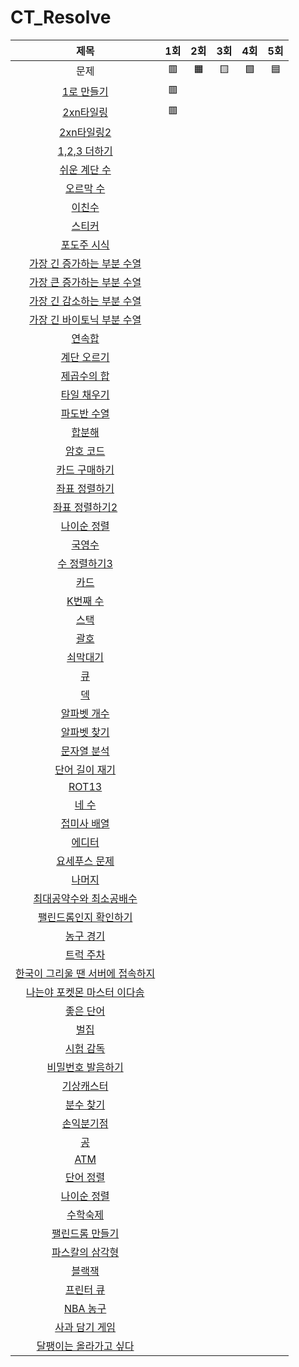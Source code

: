 # CT_Resolve

| 제목 | 1회 | 2회 | 3회 | 4회 | 5회 |
| :-: | :-: | :-: | :-: | :-: | :-: |
| 문제 | 🟥 | 🟧 | 🟨 | 🟩 | 🟦 |
| [1로 만들기](https://www.acmicpc.net/problem/1463) | 🟥
| [2xn타일링](https://www.acmicpc.net/problem/11726) | 🟥 
| [2xn타일링2](https://www.acmicpc.net/problem/11727) |
| [1,2,3 더하기](https://www.acmicpc.net/problem/9095) |
| [쉬운 계단 수](https://www.acmicpc.net/problem/10844) |
| [오르막 수](https://www.acmicpc.net/problem/11057) |
| [이친수](https://www.acmicpc.net/problem/2193) |
| [스티커](https://www.acmicpc.net/problem/9465) |
| [포도주 시식](https://www.acmicpc.net/problem/2165) |
| [가장 긴 증가하는 부분 수열](https://www.acmicpc.net/problem/11053) |
| [가장 큰 증가하는 부분 수열](https://www.acmicpc.net/problem/11055) |
| [가장 긴 감소하는 부분 수열](https://www.acmicpc.net/problem/11722) |
| [가장 긴 바이토닉 부분 수열](https://www.acmicpc.net/problem/11054) |
| [연속합](https://www.acmicpc.net/problem/1912) |
| [계단 오르기](https://www.acmicpc.net/problem/2579) |
| [제곱수의 합](https://www.acmicpc.net/problem/1699) |
| [타일 채우기](https://www.acmicpc.net/problem/2133) |
| [파도반 수열](https://www.acmicpc.net/problem/9461) |
| [합분해](https://www.acmicpc.net/problem/2225) |
| [암호 코드](https://www.acmicpc.net/problem/2011) |
| [카드 구매하기](https://www.acmicpc.net/problem/11052) |
| [좌표 정렬하기](https://www.acmicpc.net/problem/11650) |
| [좌표 정렬하기2](https://www.acmicpc.net/problem/11651) |
| [나이순 정렬](https://www.acmicpc.net/problem/10814) |
| [국영수](https://www.acmicpc.net/problem/10825) |
| [수 정렬하기3](https://www.acmicpc.net/problem/10989) |
| [카드](https://www.acmicpc.net/problem/11652) |
| [K번째 수](https://www.acmicpc.net/problem/11004) |
| [스택](https://www.acmicpc.net/problem/10828) |
| [괄호](https://www.acmicpc.net/problem/9012) |
| [쇠막대기](https://www.acmicpc.net/problem/10799) |
| [큐](https://www.acmicpc.net/problem/10845) |
| [덱](https://www.acmicpc.net/problem/10866) |
| [알파벳 개수](https://www.acmicpc.net/problem/10808) |
| [알파벳 찾기](https://www.acmicpc.net/problem/10809) |
| [문자열 분석](https://www.acmicpc.net/problem/10820) |
| [단어 길이 재기](https://www.acmicpc.net/problem/2743) |
| [ROT13](https://www.acmicpc.net/problem/11655) |
| [네 수](https://www.acmicpc.net/problem/10824) |
| [접미사 배열](https://www.acmicpc.net/problem/11656) |
| [에디터](https://www.acmicpc.net/problem/1406) |
| [요세푸스 문제](https://www.acmicpc.net/problem/1158) |
| [나머지](https://www.acmicpc.net/problem/10430) |
| [최대공약수와 최소공배수](https://www.acmicpc.net/problem/2609) |
| [팰린드롬인지 확인하기](https://www.acmicpc.net/problem/10988) |
| [농구 경기](https://www.acmicpc.net/problem/1159) |
| [트럭 주차](https://www.acmicpc.net/problem/2979) |
| [한국이 그리울 땐 서버에 접속하지](https://www.acmicpc.net/problem/9996) |
| [나는야 포켓몬 마스터 이다솜](https://www.acmicpc.net/problem/1620) |
| [좋은 단어](https://www.acmicpc.net/problem/3986) |
| [벌집](https://www.acmicpc.net/problem/2292) |
| [시험 감독](https://www.acmicpc.net/problem/13458) |
| [비밀번호 발음하기](https://www.acmicpc.net/problem/4659) |
| [기상캐스터](https://www.acmicpc.net/problem/10709) |
| [분수 찾기](https://www.acmicpc.net/problem/1193) |
| [손익분기점](https://www.acmicpc.net/problem/1712) |
| [공](https://www.acmicpc.net/problem/1547) |
| [ATM](https://www.acmicpc.net/problem/11399) |
| [단어 정렬](https://www.acmicpc.net/problem/1181) |
| [나이순 정렬](https://www.acmicpc.net/problem/10814) |
| [수학숙제](https://www.acmicpc.net/problem/2870) |
| [팰린드롬 만들기](https://www.acmicpc.net/problem/1213) |
| [파스칼의 삼각형](https://www.acmicpc.net/problem/16395) |
| [블랙잭](https://www.acmicpc.net/problem/2798) |
| [프린터 큐](https://www.acmicpc.net/problem/1966) | 
| [NBA 농구](https://www.acmicpc.net/problem/2852) |
| [사과 담기 게임](https://www.acmicpc.net/problem/2828) | | | |
| [달팽이는 올라가고 싶다](https://www.acmicpc.net/problem/2869) | | | |

